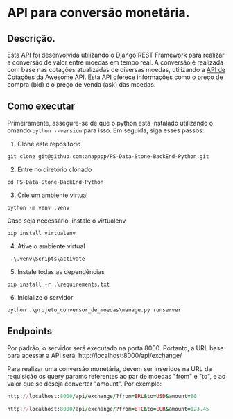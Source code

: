 # API para conversão monetária.

## Descrição.

Esta API foi desenvolvida utilizando o Django REST Framework para realizar a conversão de valor entre moedas em tempo real. A conversão é realizada com base nas cotações atualizadas de diversas moedas, utilizando a [API de  Cotações](https://docs.awesomeapi.com.br/api-de-moedas) da Awesome API. Esta API oferece informações como o preço de compra (bid) e o preço de venda (ask) das moedas.


## Como executar

Primeiramente, assegure-se de que o python está instalado utilizando o omando `python --version` para isso. Em seguida, siga esses passos:

1. Clone este repositório
```
git clone git@github.com:anapppp/PS-Data-Stone-BackEnd-Python.git
```

2. Entre no diretório clonado
```
cd PS-Data-Stone-BackEnd-Python
```

3. Crie um ambiente virtual

```
python -m venv .venv
```

Caso seja necessário, instale o virtualenv

```
pip install virtualenv
```


4. Ative o ambiente virtual

```
 .\.venv\Scripts\activate
```

5. Instale todas as dependências

```
pip install -r .\requirements.txt
```

6. Inicialize o servidor
```
python .\projeto_conversor_de_moedas\manage.py runserver
```

## Endpoints

Por padrão, o servidor será executado na porta 8000. Portanto, a URL base para acessar a API será: http://localhost:8000/api/exchange/

Para realizar uma conversão monetária, devem ser inseridos na URL da requisição os query params referentes ao par de moedas "from" e "to", e ao valor que se deseja converter "amount". Por exemplo:

```ruby
http://localhost:8000/api/exchange/?from=BRL&to=USD&amount=80
```
```ruby
http://localhost:8000/api/exchange/?from=BTC&to=EUR&amount=123.45
```

